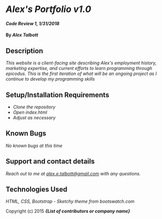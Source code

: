 # _Alex's Portfolio v1.0_

#### _Code Review 1, 1/31/2018_

#### By _**Alex Talbott**_

## Description

_This website is a client-facing site describing Alex's employment history, marketing expertise, and current efforts to learn programming through epicodus. This is the first iteration of what will be an ongoing project as I continue to develop my programming skills_

## Setup/Installation Requirements

* _Clone the repository_
* _Open index.html_
* _Adjust as necessary_


## Known Bugs

_No known bugs at this time_

## Support and contact details

_Reach out to me at alex.e.talbott@gmail.com with any questions._

## Technologies Used

_HTML, CSS, Bootstrap - Sketchy theme from bootswatch.com_


Copyright (c) 2015 **_{List of contributors or company name}_**
